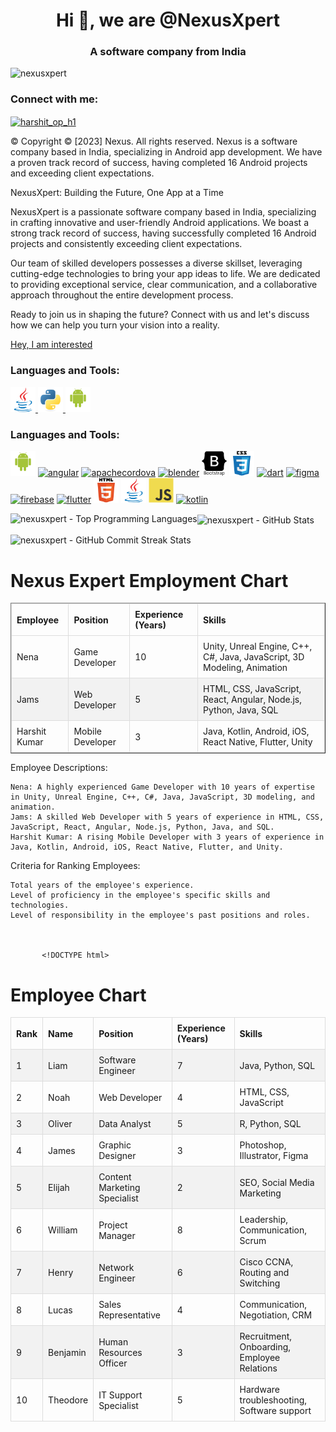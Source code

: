 <h1 align="center">Hi 👋, we are @NexusXpert</h1>
<h3 align="center">A software company from India</h3>

<p align="left"> <img src="https://komarev.com/ghpvc/?username=nexusxpert&label=Profile%20views&color=0e75b6&style=flat" alt="nexusxpert" /> </p>

<h3 align="left">Connect with me:</h3>
<p align="left">
<a href="https://instagram.com/NexusXpert" target="blank"><img align="center" src="https://raw.githubusercontent.com/rahuldkjain/github-profile-readme-generator/master/src/images/icons/Social/instagram.svg" alt="harshit_op_h1" height="30" width="40" /></a>
</p>

<p>© Copyright &copy; [2023] Nexus. All rights reserved. Nexus is a software company based in India, specializing in Android app development. We have a proven track record of success, having completed 16 Android projects and exceeding client expectations.</p>

NexusXpert: Building the Future, One App at a Time

NexusXpert is a passionate software company based in India, specializing in crafting innovative and user-friendly Android applications. We boast a strong track record of success, having successfully completed 16 Android projects and consistently exceeding client expectations.

Our team of skilled developers possesses a diverse skillset, leveraging cutting-edge technologies to bring your app ideas to life. We are dedicated to providing exceptional service, clear communication, and a collaborative approach throughout the entire development process.

Ready to join us in shaping the future? Connect with us and let's discuss how we can help you turn your vision into a reality.

<a href="https://wa.me/+918009773835?text=Hey,%20I%20am%20interested" class="mega-button">
  Hey, I am interested
</a>





<h3 align="left">Languages and Tools:</h3>
<p align="left"> 
  <!-- Updated order of languages -->
  <a href="https://www.java.com" target="_blank" rel="noreferrer"> <img src="https://raw.githubusercontent.com/devicons/devicon/master/icons/java/java-original.svg" alt="java" width="40" height="40"/> </a>
  <a href="https://www.python.org" target="_blank" rel="noreferrer"> <img src="https://raw.githubusercontent.com/devicons/devicon/master/icons/python/python-original.svg" alt="python" width="40" height="40"/> </a>
  <a href="https://developer.android.com" target="_blank" rel="noreferrer"> <img src="https://raw.githubusercontent.com/devicons/devicon/master/icons/android/android-original-wordmark.svg" alt="android" width="40" height="40"/> </a>
  <h3 align="left">Languages and Tools:</h3>
<p align="left">
  <a href="https://developer.android.com" target="_blank" rel="noreferrer"><img src="https://raw.githubusercontent.com/devicons/devicon/master/icons/android/android-original-wordmark.svg" alt="android" width="40" height="40"/></a>
  <a href="https://angular.io" target="_blank" rel="noreferrer"><img src="https://angular.io/assets/images/logos/angular/angular.svg" alt="angular" width="40" height="40"/></a>
  <a href="https://cordova.apache.org/" target="_blank" rel="noreferrer"><img src="https://www.vectorlogo.zone/logos/apache_cordova/apache_cordova-icon.svg" alt="apachecordova" width="40" height="40"/></a>
  <a href="https://www.blender.org/" target="_blank" rel="noreferrer"><img src="https://download.blender.org/branding/community/blender_community_badge_white.svg" alt="blender" width="40" height="40"/></a>
  <a href="https://getbootstrap.com" target="_blank" rel="noreferrer"><img src="https://raw.githubusercontent.com/devicons/devicon/master/icons/bootstrap/bootstrap-plain-wordmark.svg" alt="bootstrap" width="40" height="40"/></a>
  <a href="https://www.w3schools.com/css/" target="_blank" rel="noreferrer"><img src="https://raw.githubusercontent.com/devicons/devicon/master/icons/css3/css3-original-wordmark.svg" alt="css3" width="40" height="40"/></a>
  <a href="https://dart.dev" target="_blank" rel="noreferrer"><img src="https://www.vectorlogo.zone/logos/dartlang/dartlang-icon.svg" alt="dart" width="40" height="40"/></a>
  <a href="https://www.figma.com/" target="_blank" rel="noreferrer"><img src="https://www.vectorlogo.zone/logos/figma/figma-icon.svg" alt="figma" width="40" height="40"/></a>
  <a href="https://firebase.google.com/" target="_blank" rel="noreferrer"><img src="https://www.vectorlogo.zone/logos/firebase/firebase-icon.svg" alt="firebase" width="40" height="40"/></a>
  <a href="https://flutter.dev" target="_blank" rel="noreferrer"><img src="https://www.vectorlogo.zone/logos/flutterio/flutterio-icon.svg" alt="flutter" width="40" height="40"/></a>
  <a href="https://www.w3.org/html/" target="_blank" rel="noreferrer"><img src="https://raw.githubusercontent.com/devicons/devicon/master/icons/html5/html5-original-wordmark.svg" alt="html5" width="40" height="40"/></a>
  <a href="https://www.java.com" target="_blank" rel="noreferrer"><img src="https://raw.githubusercontent.com/devicons/devicon/master/icons/java/java-original.svg" alt="java" width="40" height="40"/></a>
  <a href="https://developer.mozilla.org/en-US/docs/Web/JavaScript" target="_blank" rel="noreferrer"><img src="https://raw.githubusercontent.com/devicons/devicon/master/icons/javascript/javascript-original.svg" alt="javascript" width="40" height="40"/></a>
  <a href="https://kotlinlang.org" target="_blank" rel="noreferrer"><img src="https://www.vectorlogo.zone/logos/kotlinlang/kotlinlang-icon.svg" alt="kotlin" width="40" height="40"/></a>
  <!-- ... (add other icons similarly) ... -->
</p>

</p>

<!-- Updated GitHub stats to emphasize Java, Python, and number one status -->
<p>
  <img
    align="left"
    src="https://github-readme-stats.vercel.app/api/top-langs?username=nexusxpert&show_icons=true&locale=en&layout=compact"
    alt="nexusxpert - Top Programming Languages"
  />
</p>

<p>
  <img
    align="center"
    src="https://github-readme-stats.vercel.app/api?username=nexusxpert&show_icons=true&locale=en"
    alt="nexusxpert - GitHub Stats"
  />
</p>

<p>
  <img
    align="center"
    src="https://github-readme-streak-stats.herokuapp.com/?user=nexusxpert&"
    alt="nexusxpert - GitHub Commit Streak Stats"
  />
</p>

<!DOCTYPE html>
<html lang="en">
<head>
  <meta charset="UTF-8">
  <meta name="viewport" content="width=device-width, initial-scale=1.0">
  <title>Nexus Expert Employment Chart</title>
</head>
<body>
  <h1>Nexus Expert Employment Chart</h1>
  <table border="1">
    <thead>
      <tr>
        <th>Employee</th>
        <th>Position</th>
        <th>Experience (Years)</th>
        <th>Skills</th>
      </tr>
    </thead>
    <tbody>
      <tr>
        <td>Nena</td>
        <td>Game Developer</td>
        <td>10</td>
        <td>Unity, Unreal Engine, C++, C#, Java, JavaScript, 3D Modeling, Animation</td>
      </tr>
      <tr>
        <td>Jams</td>
        <td>Web Developer</td>
        <td>5</td>
        <td>HTML, CSS, JavaScript, React, Angular, Node.js, Python, Java, SQL</td>
      </tr>
      <tr>
        <td>Harshit Kumar</td>
        <td>Mobile Developer</td>
        <td>3</td>
        <td>Java, Kotlin, Android, iOS, React Native, Flutter, Unity</td>
      </tr>
    </tbody>
  </table>
</body>
</html>


Employee Descriptions:

    Nena: A highly experienced Game Developer with 10 years of expertise in Unity, Unreal Engine, C++, C#, Java, JavaScript, 3D modeling, and animation.
    Jams: A skilled Web Developer with 5 years of experience in HTML, CSS, JavaScript, React, Angular, Node.js, Python, Java, and SQL.
    Harshit Kumar: A rising Mobile Developer with 3 years of experience in Java, Kotlin, Android, iOS, React Native, Flutter, and Unity.

Criteria for Ranking Employees:

    Total years of the employee's experience.
    Level of proficiency in the employee's specific skills and technologies.
    Level of responsibility in the employee's past positions and roles.



           <!DOCTYPE html>
<!DOCTYPE html>
<html lang="en">
<head>
    <meta charset="UTF-8">
    <meta name="viewport" content="width=device-width, initial-scale=1.0">
    <title>Employee Chart</title>
    <style>
        table {
            border-collapse: collapse;
            width: 100%;
        }
        th, td {
            text-align: left;
            padding: 8px;
            border: 1px solid #ddd;
        }
        tr:nth-child(even) {background-color: #f2f2f2;}
    </style>
</head>
<body>
    <h1>Employee Chart</h1>
    <table>
        <tr>
            <th>Rank</th>
            <th>Name</th>
            <th>Position</th>
            <th>Experience (Years)</th>
            <th>Skills</th>
        </tr>
        <tr>
            <td>1</td>
            <td>Liam</td>
            <td>Software Engineer</td>
            <td>7</td>
            <td>Java, Python, SQL</td>
        </tr>
        <tr>
            <td>2</td>
            <td>Noah</td>
            <td>Web Developer</td>
            <td>4</td>
            <td>HTML, CSS, JavaScript</td>
        </tr>
        <tr>
            <td>3</td>
            <td>Oliver</td>
            <td>Data Analyst</td>
            <td>5</td>
            <td>R, Python, SQL</td>
        </tr>
        <tr>
            <td>4</td>
            <td>James</td>
            <td>Graphic Designer</td>
            <td>3</td>
            <td>Photoshop, Illustrator, Figma</td>
        </tr>
        <tr>
            <td>5</td>
            <td>Elijah</td>
            <td>Content Marketing Specialist</td>
            <td>2</td>
            <td>SEO, Social Media Marketing</td>
        </tr>
        <tr>
            <td>6</td>
            <td>William</td>
            <td>Project Manager</td>
            <td>8</td>
            <td>Leadership, Communication, Scrum</td>
        </tr>
        <tr>
            <td>7</td>
            <td>Henry</td>
            <td>Network Engineer</td>
            <td>6</td>
            <td>Cisco CCNA, Routing and Switching</td>
        </tr>
        <tr>
            <td>8</td>
            <td>Lucas</td>
            <td>Sales Representative</td>
            <td>4</td>
            <td>Communication, Negotiation, CRM</td>
        </tr>
        <tr>
            <td>9</td>
            <td>Benjamin</td>
            <td>Human Resources Officer</td>
            <td>3</td>
            <td>Recruitment, Onboarding, Employee Relations</td>
        </tr>
        <tr>
            <td>10</td>
            <td>Theodore</td>
            <td>IT Support Specialist</td>
            <td>5</td>
            <td>Hardware troubleshooting, Software support</td>
        </tr>
    </table>
</body>
</html>



